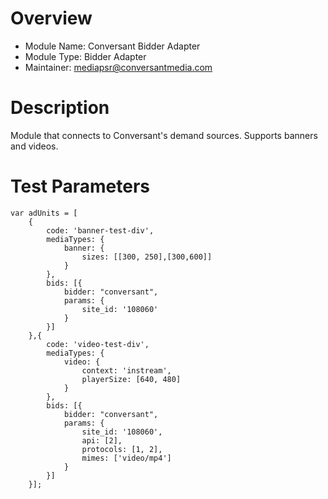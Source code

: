 # Overview

- Module Name: Conversant Bidder Adapter
- Module Type: Bidder Adapter
- Maintainer: mediapsr@conversantmedia.com

# Description

Module that connects to Conversant's demand sources.  Supports banners and videos.

# Test Parameters
```
var adUnits = [
    {
        code: 'banner-test-div',
        mediaTypes: {
            banner: {        
                sizes: [[300, 250],[300,600]]
            }
        },
        bids: [{
            bidder: "conversant",
            params: {
                site_id: '108060'
            }
        }]
    },{
        code: 'video-test-div',
        mediaTypes: {
            video: {
                context: 'instream',
                playerSize: [640, 480]
            }
        },
        bids: [{
            bidder: "conversant",
            params: {
                site_id: '108060',
                api: [2],
                protocols: [1, 2],
                mimes: ['video/mp4']
            }
        }]
    }];
```
